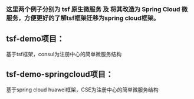 ### 这里两个例子分别为 tsf 原生微服务 及 将其改造为 Spring Cloud 微服务，方便更好的了解tsf框架迁移为spring cloud框架。

## tsf-demo项目：
   基于tsf框架，consul为注册中心的简单微服务结构

## tsf-demo-springcloud项目：
   基于spring cloud huawei框架，CSE为注册中心的简单微服务结构   
   
